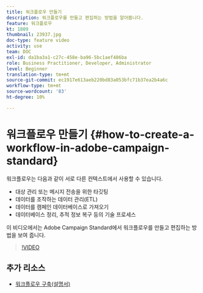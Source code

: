 ```yaml
---
title: 워크플로우 만들기
description: 워크플로우를 만들고 편집하는 방법을 알아봅니다.
feature: 워크플로우
kt: 1809
thumbnail: 23937.jpg
doc-type: feature video
activity: use
team: DOC
exl-id: da1ba3a1-c27c-458e-ba96-5bc1aef486ba
role: Business Practitioner, Developer, Administrator
level: Beginner
translation-type: tm+mt
source-git-commit: ec1917e613aeb220bd83a053bfc71b37ea2b4a6c
workflow-type: tm+mt
source-wordcount: '83'
ht-degree: 10%

---
```


# 워크플로우 만들기 {#how-to-create-a-workflow-in-adobe-campaign-standard}

워크플로우는 다음과 같이 서로 다른 컨텍스트에서 사용할 수 있습니다.

* 대상 관리 또는 메시지 전송을 위한 타깃팅
* 데이터를 조작하는 데이터 관리(ETL)
* 데이터를 캠페인 데이터베이스로 가져오기
* 데이터베이스 정리, 추적 정보 복구 등의 기술 프로세스

이 비디오에서는 Adobe Campaign Standard에서 워크플로우를 만들고 편집하는 방법을 보여 줍니다.

>[!VIDEO](https://video.tv.adobe.com/v/23937?quality=12)

## 추가 리소스

* [워크플로우 구축(설명서)](https://experienceleague.adobe.com/docs/campaign-standard/using/managing-processes-and-data/workflow-general-operation/building-a-workflow.html)
